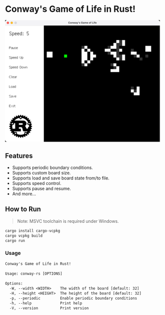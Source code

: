 # Conway's Game of Life in Rust!
![screenshot](./images/screenshot.png)

## Features

- Supports periodic boundary conditions.
- Supports custom board size.
- Supports load and save board state from/to file.
- Supports speed control.
- Supports pause and resume.
- And more...

## How to Run
> Note: MSVC toolchain is required under Windows.
```shell
cargo install cargo-vcpkg
cargo vcpkg build
cargo run
```

### Usage
```
Conway's Game of Life in Rust!

Usage: conway-rs [OPTIONS]

Options:
  -W, --width <WIDTH>    The width of the board [default: 32]
  -H, --height <HEIGHT>  The height of the board [default: 32]
  -p, --periodic         Enable periodic boundary conditions
  -h, --help             Print help
  -V, --version          Print version
```